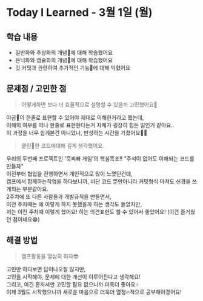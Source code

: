 # **Today I Learned - 3월 1일 (월)**

## **학습 내용**

- 일반화와 추상화의 개념📕에 대해 학습했어요
- 은닉화와 캡슐화의 개념📗에 대해 학습했어요
- 깃 커밋과 관련하여 추가적인 기능🔨에 대해 익혔어요

## **문제점 / 고민한 점**

> 어떻게하면 보다 더 효율적으로 설명할 수 있을까 고민했어요🤔

야곰🐻이 한줄로 표현할 수 있어야 제대로 이해한거라고 했는데,
<br>이해의 여부를 떠나 한줄로 표현한다는거 자체가 굉장히 힘든 일인거 같아요..
<br>이 과정을 너무 쉽게본건 아니었나, 반성하는 시간을 가졌어요🤦🏻

> 클린🧹한 코드에대해 깊게 생각했어요.

우리의 두번째 프로젝트인 '묵찌빠 게임'의 핵심목표!! "주석이 없어도 이해되는 코드를 만들자"
<br>이전부터 협업을 진행하면서 개인적으로 많이 느꼈던건데,
<br>캠프에서 함께하는작업을 하다보니까, 비단 코드 뿐만아니라 커밋형식 마져도 신경을 쓰게되는 부분같아요.
<br>2주차에 또 다른 사람들과 개발규칙을 만들면서,
<br>이전 주차때는 왜 이렇게 하지 못했을까 하는 생각도 들었지만,
<br>저는 이전 주차때 이렇게 했어요! 하는 의견표현도 할 수 있어서 좋았어요! (이건 즐거웠던 점이네요😁)

## **해결 방법**

> 캠프활동을 열심히 하자😎

고민만 하다보면 답이나오질 않지만,
<br>고민을 시작해야, 문제에 대한 개선이 이루어진다고 생각해요!
<br>그리고, 여긴 혼자서만 고민할 필요 없으니까 더욱더 좋아요🎶
<br>이제 3월도 시작했으니까 새로운 마음으로 더욱더 열정🔥적으로 공부해야겠어요!
